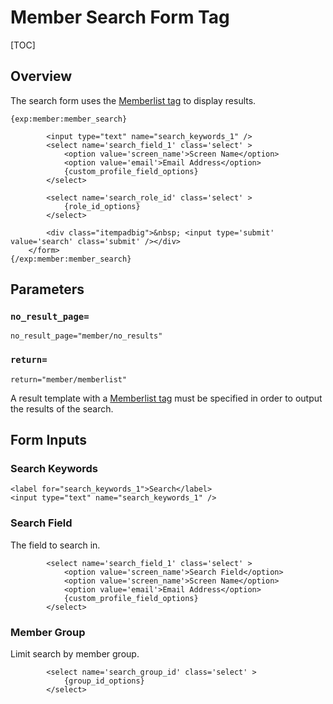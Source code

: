 <!--
    This source file is part of the open source project
    ExpressionEngine User Guide (https://github.com/ExpressionEngine/ExpressionEngine-User-Guide)

    @link      https://expressionengine.com/
    @copyright Copyright (c) 2003-2020, Packet Tide, LLC (https://packettide.com)
    @license   https://expressionengine.com/license Licensed under Apache License, Version 2.0
-->

# Member Search Form Tag

[TOC]

## Overview

The search form uses the [Memberlist tag](member/memberlist.md) to display results.

    {exp:member:member_search}

            <input type="text" name="search_keywords_1" />
            <select name='search_field_1' class='select' >
                <option value='screen_name'>Screen Name</option>
                <option value='email'>Email Address</option>
                {custom_profile_field_options}
            </select>

            <select name='search_role_id' class='select' >
                {role_id_options}
            </select>

            <div class="itempadbig">&nbsp; <input type='submit' value='search' class='submit' /></div>
        </form>
    {/exp:member:member_search}

## Parameters


### `no_result_page=`

    no_result_page="member/no_results"

### `return=`

    return="member/memberlist"


A result template with a [Memberlist tag](member/memberlist.md) must be specified in order to output the results of the search.


## Form Inputs

### Search Keywords

    <label for="search_keywords_1">Search</label>
    <input type="text" name="search_keywords_1" />

### Search Field

The field to search in.

            <select name='search_field_1' class='select' >
                <option value='screen_name'>Search Field</option>
                <option value='screen_name'>Screen Name</option>
                <option value='email'>Email Address</option>
                {custom_profile_field_options}
            </select>


### Member Group

Limit search by member group.

            <select name='search_group_id' class='select' >
                {group_id_options}
            </select>
